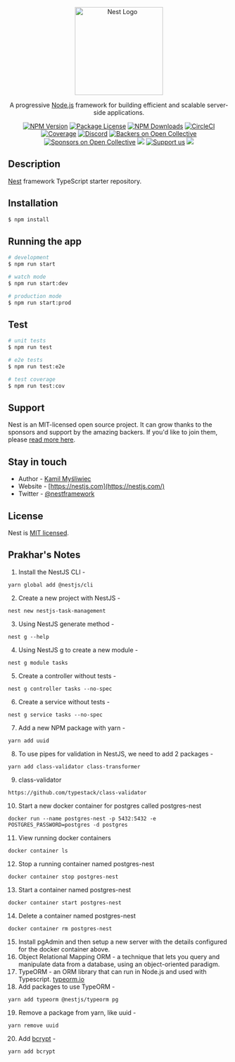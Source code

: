 <p align="center">
  <a href="http://nestjs.com/" target="blank"><img src="https://nestjs.com/img/logo-small.svg" width="200" alt="Nest Logo" /></a>
</p>

[circleci-image]: https://img.shields.io/circleci/build/github/nestjs/nest/master?token=abc123def456
[circleci-url]: https://circleci.com/gh/nestjs/nest

  <p align="center">A progressive <a href="http://nodejs.org" target="_blank">Node.js</a> framework for building efficient and scalable server-side applications.</p>
    <p align="center">
<a href="https://www.npmjs.com/~nestjscore" target="_blank"><img src="https://img.shields.io/npm/v/@nestjs/core.svg" alt="NPM Version" /></a>
<a href="https://www.npmjs.com/~nestjscore" target="_blank"><img src="https://img.shields.io/npm/l/@nestjs/core.svg" alt="Package License" /></a>
<a href="https://www.npmjs.com/~nestjscore" target="_blank"><img src="https://img.shields.io/npm/dm/@nestjs/common.svg" alt="NPM Downloads" /></a>
<a href="https://circleci.com/gh/nestjs/nest" target="_blank"><img src="https://img.shields.io/circleci/build/github/nestjs/nest/master" alt="CircleCI" /></a>
<a href="https://coveralls.io/github/nestjs/nest?branch=master" target="_blank"><img src="https://coveralls.io/repos/github/nestjs/nest/badge.svg?branch=master#9" alt="Coverage" /></a>
<a href="https://discord.gg/G7Qnnhy" target="_blank"><img src="https://img.shields.io/badge/discord-online-brightgreen.svg" alt="Discord"/></a>
<a href="https://opencollective.com/nest#backer" target="_blank"><img src="https://opencollective.com/nest/backers/badge.svg" alt="Backers on Open Collective" /></a>
<a href="https://opencollective.com/nest#sponsor" target="_blank"><img src="https://opencollective.com/nest/sponsors/badge.svg" alt="Sponsors on Open Collective" /></a>
  <a href="https://paypal.me/kamilmysliwiec" target="_blank"><img src="https://img.shields.io/badge/Donate-PayPal-ff3f59.svg"/></a>
    <a href="https://opencollective.com/nest#sponsor"  target="_blank"><img src="https://img.shields.io/badge/Support%20us-Open%20Collective-41B883.svg" alt="Support us"></a>
  <a href="https://twitter.com/nestframework" target="_blank"><img src="https://img.shields.io/twitter/follow/nestframework.svg?style=social&label=Follow"></a>
</p>
  <!--[![Backers on Open Collective](https://opencollective.com/nest/backers/badge.svg)](https://opencollective.com/nest#backer)
  [![Sponsors on Open Collective](https://opencollective.com/nest/sponsors/badge.svg)](https://opencollective.com/nest#sponsor)-->

## Description

[Nest](https://github.com/nestjs/nest) framework TypeScript starter repository.

## Installation

```bash
$ npm install
```

## Running the app

```bash
# development
$ npm run start

# watch mode
$ npm run start:dev

# production mode
$ npm run start:prod
```

## Test

```bash
# unit tests
$ npm run test

# e2e tests
$ npm run test:e2e

# test coverage
$ npm run test:cov
```

## Support

Nest is an MIT-licensed open source project. It can grow thanks to the sponsors and support by the amazing backers. If you'd like to join them, please [read more here](https://docs.nestjs.com/support).

## Stay in touch

- Author - [Kamil Myśliwiec](https://kamilmysliwiec.com)
- Website - [https://nestjs.com](https://nestjs.com/)
- Twitter - [@nestframework](https://twitter.com/nestframework)

## License

Nest is [MIT licensed](LICENSE).

## Prakhar's Notes

1. Install the NestJS CLI - 
```
yarn global add @nestjs/cli
```
2. Create a new project with NestJS - 
```
nest new nestjs-task-management
```
3. Using NestJS generate method - 
```
nest g --help
```
4. Using NestJS g to create a new module - 
```
nest g module tasks
```
5. Create a controller without tests - 
```
nest g controller tasks --no-spec
```
6. Create a service without tests - 
```
nest g service tasks --no-spec
```
7. Add a new NPM package with yarn - 
```
yarn add uuid
```
8. To use pipes for validation in NestJS, we need to add 2 packages - 
```
yarn add class-validator class-transformer
```
9. class-validator 
```
https://github.com/typestack/class-validator
```
10. Start a new docker container for postgres called postgres-nest
```
docker run --name postgres-nest -p 5432:5432 -e POSTGRES_PASSWORD=postgres -d postgres
```
11. View running docker containers 
```
docker container ls
```
12. Stop a running container named postgres-nest
```
docker container stop postgres-nest
```
13. Start a container named postgres-nest
```
docker container start postgres-nest
```
14. Delete a container named postgres-nest
```
docker container rm postgres-nest
```
15. Install pgAdmin and then setup a new server with the details configured for the docker container above. 
16. Object Relational Mapping ORM - a technique that lets you query and manipulate data from a database, using an object-oriented paradigm.
17. TypeORM - an ORM library that can run in Node.js and used with Typescript. [typeorm.io](https://typeorm.io)
18. Add packages to use TypeORM - 
```
yarn add typeorm @nestjs/typeorm pg
```
19. Remove a package from yarn, like uuid - 
```
yarn remove uuid
```
20. Add [bcrypt](https://www.npmjs.com/package/bcrypt) - 
```
yarn add bcrypt
```